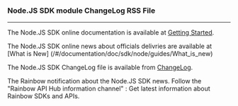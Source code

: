 ### Node.JS SDK module ChangeLog RSS File

---

The Node.JS SDK online documentation is available at [Getting Started](/#/documentation/doc/sdk/node/guides/Getting_Started).

The Node.JS SDK online news about officials delivries are available at [What is New] (/#/documentation/doc/sdk/node/guides/What_is_new)

The Node.JS SDK ChangeLog file is available from [ChangeLog](/doc/sdk/node/api/ChangeLogRSS.xml).

The Rainbow notification about the Node.JS SDK news. Follow the "Rainbow API Hub information channel" : Get latest information about Rainbow SDKs and APIs.
